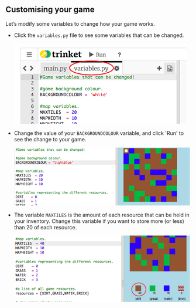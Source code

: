 ## Customising your game

Let’s modify some variables to change how your game works.

+ Click the `variables.py` file to see some variables that can be changed.
    
    ![screenshot](images/craft-variables.png)

+ Change the value of your `BACKGROUNDCOLOUR` variable, and click 'Run' to see the change to your game.
    
    ![screenshot](images/craft-background.png)

+ The variable `MAXTILES` is the amount of each resource that can be held in your inventory. Change this variable if you want to store more (or less) than 20 of each resource.
    
    ![screenshot](images/craft-maxtiles.png)